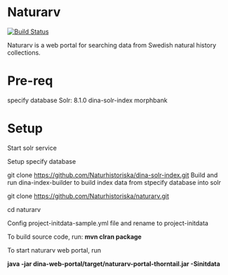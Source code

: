# Naturarv
[![Build Status](https://travis-ci.org/Naturhistoriska/naturarv.svg?branch=master)](https://travis-ci.org/Naturhistoriska/naturarv)

Naturarv is a web portal for searching data from Swedish natural history collections.


# Pre-req

specify database
Solr: 8.1.0
dina-solr-index
morphbank


# Setup

Start solr service

Setup specify database

git clone https://github.com/Naturhistoriska/dina-solr-index.git
Build and run dina-index-builder to build index data from stpecify database into solr

git clone https://github.com/Naturhistoriska/naturarv.git

cd naturarv

Config project-initdata-sample.yml file and rename to project-initdata

To build source code, run:
**mvn clran package**

To start naturarv web portal, run

**java -jar dina-web-portal/target/naturarv-portal-thorntail.jar -Sinitdata**
